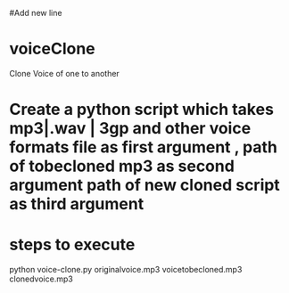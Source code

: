 
#Add new line


# voiceClone
Clone Voice of one to another

# Create a python script which takes mp3|.wav | 3gp and other voice formats file as first argument , path of tobecloned mp3 as second argument path of new cloned script as third argument

# steps to execute

python voice-clone.py originalvoice.mp3  voicetobecloned.mp3 clonedvoice.mp3



